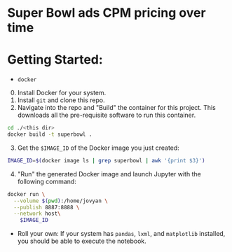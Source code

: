
# Super Bowl ads CPM pricing over time


# Getting Started: 

- `docker`
0. Install Docker for your system.
1. Install `git` and clone this repo.
2. Navigate into the repo and "Build" the container for this project. This downloads all the pre-requisite software to run this container.
```bash
cd ./<this dir> 
docker build -t superbowl .
```
3. Get the `$IMAGE_ID` of the Docker image you just created:
```bash
IMAGE_ID=$(docker image ls | grep superbowl | awk '{print $3}')
```
4. "Run" the generated Docker image and launch Jupyter with the following command:
```bash
docker run \
  --volume $(pwd):/home/jovyan \
  --publish 8887:8888 \
  --network host\
    $IMAGE_ID
```
- Roll your own: If your system has `pandas`, `lxml`, and `matplotlib` installed, you should be able to execute the notebook. 



